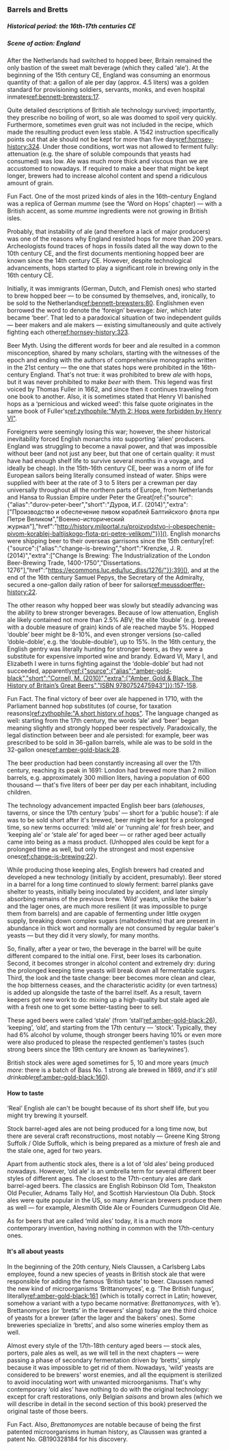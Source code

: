 ### Barrels and Bretts

##### Historical period: the 16th-17th centuries CE
##### Scene of action: England

After the Netherlands had switched to hopped beer, Britain remained the only bastion of the sweet malt beverage (which they called ‘ale’). At the beginning of the 15th century CE, England was consuming an enormous quantity of that: a gallon of ale per day (approx. 4.5 liters) was a golden standard for provisioning soldiers, servants, monks, and even hospital inmates[ref:bennett-brewsters:17]().

Quite detailed descriptions of British ale technology survived; importantly, they prescribe no boiling of wort, so ale was doomed to spoil very quickly. Furthermore, sometimes even gruit was not included in the recipe, which made the resulting product even less stable. A 1542 instruction specifically points out that ale should not be kept for more than five days[ref:hornsey-history:324](). Under those conditions, wort was not allowed to ferment fully: attenuation (e.g. the share of soluble compounds that yeasts had consumed) was low. Ale was much more thick and viscous than we are accustomed to nowadays. If required to make a beer that might be kept longer, brewers had to increase alcohol content and spend a ridiculous amount of grain.

Fun Fact. One of the most prized kinds of ales in the 16th-century England was a replica of German *mumme* (see the ‘Word on Hops’ chapter) — with a British accent, as some *mumme* ingredients were not growing in British isles.

Probably, that instability of ale (and therefore a lack of major producers) was one of the reasons why England resisted hops for more than 200 years. Archeologists found traces of hops in fossils dated all the way down to the 10th century CE, and the first documents mentioning hopped beer are known since the 14th century CE. However, despite technological advancements, hops started to play a significant role in brewing only in the 16th century CE.

Initially, it was immigrants (German, Dutch, and Flemish ones) who started to brew hopped beer — to be consumed by themselves, and, ironically, to be sold to the Netherlands[ref:bennett-brewsters:80](). Englishmen even borrowed the word to denote the ‘foreign’ beverage: *bier*, which later became ‘beer’. That led to a paradoxical situation of two independent guilds — beer makers and ale makers — existing simultaneously and quite actively fighting each other[ref:hornsey-history:323]().

Beer Myth. Using the different words for beer and ale resulted in a common misconception, shared by many scholars, starting with the witnesses of the epoch and ending with the authors of comprehensive monographs written in the 21st century — the one that states hops were prohibited in the 16th-century England. That's not true: it was prohibited to brew *ale* with hops, but it was never prohibited to make *beer* with them. This legend was first voiced by Thomas Fuller in 1662, and since then it continues traveling from one book to another. Also, it is sometimes stated that Henry VI banished hops as a ‘pernicious and wicked weed’: this false quote originates in the same book of Fuller's[ref:zythophile:"Myth 2: Hops were forbidden by Henry VI"](https://zythophile.co.uk/false-ale-quotes/myth-two-hops-were-forbidden-by-henry-vi/).

Foreigners were seemingly losing this war; however, the sheer historical inevitability forced English monarchs into supporting ‘alien’ producers. England was struggling to become a naval power, and that was impossible without beer (and not just any beer, but that one of certain quality: it must have had enough shelf life to survive several months in a voyage, and ideally be cheap). In the 15th-16th century CE, beer was a norm of life for European sailors being literally consumed instead of water. Ships were supplied with beer at the rate of 3 to 5 liters per a crewman per day universally throughout all the northern parts of Europe, from Netherlands and Hansa to Russian Empire under Peter the Great[ref:{"source":{"alias":"durov-peter-beer","short":"Дуров, И.Г. (2014)","extra":["Производство и обеспечение пивом кораблей Балтийского флота при Петре Великом","Военно-исторический журнал"],"href":"http://history.milportal.ru/proizvodstvo-i-obespechenie-pivom-korablej-baltijskogo-flota-pri-petre-velikom/"}}](). English monarchs were shipping beer to their overseas garrisons since the 15th century[ref:{"source":{"alias":"change-is-brewing","short":"Krenzke, J. R. (2014)","extra":["Change Is Brewing: The Industrialization of the London Beer-Brewing Trade, 1400-1750","Dissertations. 1276"],"href":"https://ecommons.luc.edu/luc_diss/1276/"}}:39](), and at the end of the 16th century Samuel Pepys, the Secretary of the Admiralty, secured a one-gallon daily ration of beer for sailors[ref:meussdoerffer-history:22]().

The other reason why hopped beer was slowly but steadily advancing was the ability to brew stronger beverages. Because of low attenuation, English ale likely contained not more than 2.5% ABV; the elite ‘double’ (e.g. brewed with a double measure of grain) kinds of ale reached maybe 5%. Hopped ‘double’ beer might be 8-10%, and even stronger versions (so-called ‘doble-doble’, e.g. the ‘double-double’), up to 15%. In the 16th century, the English gentry was literally hunting for stronger beers, as they were a substitute for expensive imported wine and brandy. Edward VI, Mary I, and Elizabeth I were in turns fighting against the ‘doble-doble’ but had not succeeded, apparently[ref:{"source":{"alias":"amber-gold-black","short":"Cornell, M. (2010)","extra":["Amber, Gold & Black. The History of Britain’s Great Beers","ISBN 9780752475943"]}}:157-158]().

Fun Fact. The final victory of beer over ale happened in 1710, with the Parliament banned hop substitutes (of course, for taxation reasons)[ref:zythophile:"A short history of hops"](https://zythophile.co.uk/2009/11/20/a-short-history-of-hops/). The language changed as well: starting from the 17th century, the words ‘ale’ and ‘beer’ began meaning slightly and strongly hopped beer respectively. Paradoxically, the legal distinction between beer and ale persisted: for example, beer was prescribed to be sold in 36-gallon barrels, while ale was to be sold in the 32-gallon ones[ref:amber-gold-black:28]().

The beer production had been constantly increasing all over the 17th century, reaching its peak in 1691: London had brewed more than 2 million barrels, e.g. approximately 300 million liters, having a population of 600 thousand — that's five liters of beer per day per each inhabitant, including children.

The technology advancement impacted English beer bars (*alehouses*, taverns, or since the 17th century ‘pubs’ — short for a ‘public house’): if ale was to be sold short after it's brewed, beer might be kept for a prolonged time, so new terms occurred: ‘mild ale’ or ‘running ale’ for fresh beer, and ‘keeping ale’ or ‘stale ale’ for aged beer — or rather aged beer actually came into being as a mass product. (Unhopped ales could be kept for a prolonged time as well, but only the strongest and most expensive ones[ref:change-is-brewing:22]()).

While producing those keeping ales, English brewers had created and developed a new technology (initially by accident, presumably). Beer stored in a barrel for a long time continued to slowly ferment: barrel planks gave shelter to yeasts, initially being inoculated by accident, and later simply absorbing remains of the previous brew. ‘Wild’ yeasts, unlike the baker's and the lager ones, are much more resilient (it was impossible to purge them from barrels) and are capable of fermenting under little oxygen supply, breaking down complex sugars (maltodextrins) that are present in abundance in thick wort and normally are not consumed by regular baker's yeasts — but they did it very slowly, for many months.

So, finally, after a year or two, the beverage in the barrel will be quite different compared to the initial one. First, beer loses its carbonation. Second, it becomes stronger in alcohol content and extremely dry: during the prolonged keeping time yeasts will break down all fermentable sugars. Third, the look and the taste change: beer becomes more clean and clear, the hop bitterness ceases, and the characteristic acidity (or even tartness) is added up alongside the taste of the barrel itself. As a result, tavern keepers got new work to do: mixing up a high-quality but stale aged ale with a fresh one to get some better-tasting beer to sell.

These aged beers were called ‘stale’ (from ‘stall’[ref:amber-gold-black:26]()), ‘keeping’, ‘old’, and starting from the 17th century — ‘stock’. Typically, they had 6% alcohol by volume, though stronger beers having 10% or even more were also produced to please the respected gentlemen's tastes (such strong beers since the 19th century are known as ‘barleywines’).

British stock ales were aged sometimes for 5, 10 and more years (*much more*: there is a batch of Bass No. 1 strong ale brewed in 1869, *and it's still drinkable*[ref:amber-gold-black:160]()).

#### How to taste

‘Real’ English ale can't be bought because of its short shelf life, but you might try brewing it yourself.

Stock barrel-aged ales are not being produced for a long time now, but there are several craft reconstructions, most notably — Greene King Strong Suffolk / Olde Suffolk, which is being prepared as a mixture of fresh ale and the stale one, aged for two years.

Apart from authentic stock ales, there is a lot of ‘old ales’ being produced nowadays. However, ‘old ale’ is an umbrella term for several different beer styles of different ages. The closest to the 17th-century ales are dark barrel-aged beers. The classics are English Robinson Old Tom, Theakston Old Peculier, Adnams Tally Ho!, and Scottish Harviestoun Ola Dubh. Stock ales were quite popular in the US, so many American brewers produce them as well — for example, Alesmith Olde Ale or Founders Curmudgeon Old Ale.

As for beers that are called ‘mild ales’ today, it is a much more contemporary invention, having nothing in common with the 17th-century ones.

#### It's all about yeasts

In the beginning of the 20th century, Niels Claussen, a Carlsberg Labs employee, found a new species of yeasts in British stock ale that were responsible for adding the famous ‘British taste’ to beer. Claussen named the new kind of microorganisms ‘Brittanomyces’, e.g. ‘The British fungus’, literally[ref:amber-gold-black:161]() (which is totally correct in Latin; however, somehow a variant with a typo became normative: *Brettanomyces*, with ‘e’). Brettanomyces (or ‘bretts’ in the brewers' slang) today are the third choice of yeasts for a brewer (after the lager and the bakers' ones). Some breweries specialize in ‘bretts’, and also some wineries employ them as well.

Almost every style of the 17th-18th century aged beers — stock ales, porters, pale ales as well, as we will tell in the next chapters — were passing a phase of secondary fermentation driven by ‘bretts’, simply because it was impossible to get rid of them. Nowadays, ‘wild’ yeasts are considered to be brewers' worst enemies, and all the equipment is sterilized to avoid inoculating wort with unwanted microorganisms. That's why contemporary ‘old ales’ have nothing to do with the original technology: except for craft restorations, only Belgian *saisons* and brown ales (which we will describe in detail in the second section of this book) preserved the original taste of those beers.

Fun Fact. Also, *Brettanomyces* are notable because of being the first patented microorganisms in human history, as Claussen was granted a patent No. GB190328184 for his discovery.
